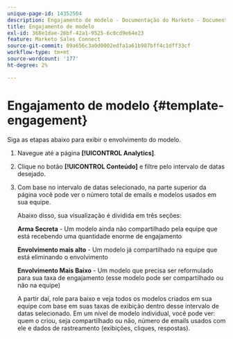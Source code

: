 ```yaml
---
unique-page-id: 14352504
description: Engajamento de modelo - Documentação do Marketo - Documentação do produto
title: Engajamento de modelo
exl-id: 368e1dae-26bf-42a1-9525-6c0cd9e64e23
feature: Marketo Sales Connect
source-git-commit: 09a656c3a0d0002edfa1a61b987bff4c1dff33cf
workflow-type: tm+mt
source-wordcount: '177'
ht-degree: 2%

---
```


# Engajamento de modelo {#template-engagement}

Siga as etapas abaixo para exibir o envolvimento do modelo.

1. Navegue até a página **[!UICONTROL Analytics]**.

1. Clique no botão **[!UICONTROL Conteúdo]** e filtre pelo intervalo de datas desejado.

1. Com base no intervalo de datas selecionado, na parte superior da página você pode ver o número total de emails e modelos usados em sua equipe.

   Abaixo disso, sua visualização é dividida em três seções:

   **Arma Secreta** - Um modelo ainda não compartilhado pela equipe que está recebendo uma quantidade enorme de engajamento

   **Envolvimento mais alto** - Um modelo já compartilhado na equipe que está eliminando o envolvimento

   **Envolvimento Mais Baixo** - Um modelo que precisa ser reformulado para sua taxa de engajamento (esse modelo pode ser compartilhado ou não na equipe)

   A partir daí, role para baixo e veja todos os modelos criados em sua equipe com base em suas taxas de exibição dentro desse intervalo de datas selecionado. Em um nível de modelo individual, você pode ver: quem o criou, seja compartilhado ou não, número de emails usados com ele e dados de rastreamento (exibições, cliques, respostas).
